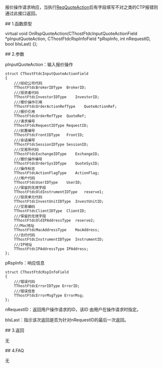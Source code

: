 <p>报价操作请求响应，当执行<a href="../../CTHOSTFTDCTRADERSPI/REQQUOTEACTION/">ReqQuoteAction</a>后有字段填写不对之类的CTP报错则通过此接口返回。</p>
<span class="anchor" id="d486f1fa-9b82-48bf-952d-d4da7b00c47c"></span>
## 1.函数原型
<p>virtual void OnRspQuoteAction(CThostFtdcInputQuoteActionField *pInputQuoteAction, CThostFtdcRspInfoField *pRspInfo, int nRequestID, bool bIsLast) {};</p>
<span class="anchor" id="22785d50-e6de-4065-a36a-7c1133f80a5b"></span>
## 2.参数
<p>pInputQuoteAction：输入报价操作</p>
<pre><code>struct CThostFtdcInputQuoteActionField
{
    ///经纪公司代码
    TThostFtdcBrokerIDType  BrokerID;
    ///投资者代码
    TThostFtdcInvestorIDType    InvestorID;
    ///报价操作引用
    TThostFtdcOrderActionRefType    QuoteActionRef;
    ///报价引用
    TThostFtdcOrderRefType  QuoteRef;
    ///请求编号
    TThostFtdcRequestIDType RequestID;
    ///前置编号
    TThostFtdcFrontIDType   FrontID;
    ///会话编号
    TThostFtdcSessionIDType SessionID;
    ///交易所代码
    TThostFtdcExchangeIDType    ExchangeID;
    ///报价操作编号
    TThostFtdcOrderSysIDType    QuoteSysID;
    ///操作标志
    TThostFtdcActionFlagType    ActionFlag;
    ///用户代码
    TThostFtdcUserIDType    UserID;
    ///保留的无效字段
    TThostFtdcOldInstrumentIDType   reserve1;
    ///投资单元代码
    TThostFtdcInvestUnitIDType  InvestUnitID;
    ///交易编码
    TThostFtdcClientIDType  ClientID;
    ///保留的无效字段
    TThostFtdcOldIPAddressType  reserve2;
    ///Mac地址
    TThostFtdcMacAddressType    MacAddress;
    ///合约代码
    TThostFtdcInstrumentIDType  InstrumentID;
    ///IP地址
    TThostFtdcIPAddressType IPAddress;
};
</code></pre>
<p>pRspInfo：响应信息</p>
<pre><code>struct CThostFtdcRspInfoField
{
    ///错误代码
    TThostFtdcErrorIDType ErrorID;
    ///错误信息
    TThostFtdcErrorMsgType ErrorMsg;
};
</code></pre>
<p>nRequestID：返回用户操作请求的ID，该ID 由用户在操作请求时指定。</p>
<p>bIsLast：指示该次返回是否为针对nRequestID的最后一次返回。</p>
<span class="anchor" id="c31ed72a-fa17-4a10-b9eb-8a6f4f245b30"></span>
## 3.返回
<p>无</p>
<span class="anchor" id="468e65a3-40ed-491a-b50d-dc8e62ef1b40"></span>
## 4.FAQ
<p>无</p>
